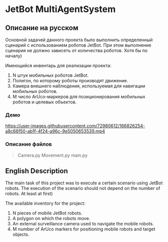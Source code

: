 # JetBot MultiAgentSystem

## Описание на русском

Основной задачей данного проекта было выполнить определенный сценарий с использованием роботов JetBot. При этом выполнение сценария не должно зависеть от количества роботов. Хотя бы по началу) 

Имеющийся инвентарь для реализации проекта: 
1. N штук мобильных роботов JetBot.
2. Полигон, по которому роботы производят движение.
3. Камера внешнего наблюдения, используемая для навигации мобильных роботов.
4. M число ArUco-маркеров для позиционирования мобильных роботов и целевых объектов. 

### Демо

https://user-images.githubusercontent.com/72980612/166826254-a8c66f50-ab1f-4f24-a96c-9e5050653539.mp4

### Описание файлов

> Camera.py
> Movement.py
> main.py



## English Description

The main task of this project was to execute a certain scenario using JetBot robots. The execution of the scenario should not depend on the number of robots. At least at first)

The available inventory for the project:

1. N pieces of mobile JetBot robots.
2. A polygon on which the robots move.
3. An external surveillance camera used to navigate the mobile robots.
4. M number of ArUco markers for positioning mobile robots and target objects.


